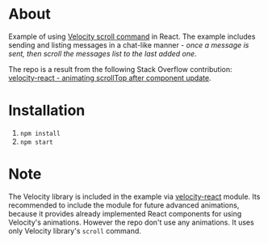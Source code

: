 # About
Example of using [Velocity scroll command](http://velocityjs.org/#scroll) in React. The example includes sending and listing messages in a chat-like manner - _once a message is sent, then scroll the messages list to the last added one_.

The repo is a result from the following Stack Overflow contribution: [velocity-react - animating scrollTop after component update](http://stackoverflow.com/questions/35566357/velocity-react-animating-scrolltop-after-component-update).

# Installation
1. `npm install`
1. `npm start`

# Note
The Velocity library is included in the example via [velocity-react](https://github.com/twitter-fabric/velocity-react) module. Its recommended to include the module for future advanced animations, because it provides already implemented React components for using Velocity's animations. However the repo don't use any animations. It uses only Velocity library's `scroll` command.
